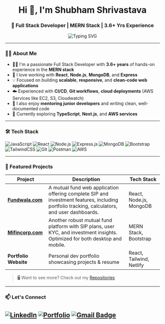 <h1 align="center">Hi 👋, I'm Shubham Shrivastava</h1>
<h3 align="center">🚀 Full Stack Developer | MERN Stack | 3.6+ Yrs Experience</h3>

<p align="center">
  <img src="https://readme-typing-svg.herokuapp.com?font=Fira+Code&size=22&pause=1000&color=38BDF8&center=true&vCenter=true&width=800&lines=Building+robust+Full+Stack+apps+using+MERN+Stack;3.6+years+of+clean+code+and+production+experience;Lifelong+learner+and+team+mentor" alt="Typing SVG" />
</p>

---

### 🧑‍💻 About Me

- 👨‍💻 I'm a passionate Full Stack Developer with **3.6+ years** of hands-on experience in the **MERN stack**
- 🔧 I love working with **React**, **Node.js**, **MongoDB**, and **Express**
- 💡 Focused on building **scalable**, **responsive**, and **clean-code web applications**
- ☁️ Experienced with **CI/CD**, **Git workflows**, **cloud deployments** (AWS Services like EC2, S3, Cloudwatch)
- 👥 I also enjoy **mentoring junior developers** and writing clean, well-documented code
- 🌱 Currently exploring **TypeScript**, **Next.js**, and **AWS services**

---

### 🛠️ Tech Stack

![JavaScript](https://img.shields.io/badge/-JavaScript-F7DF1E?logo=javascript&logoColor=000&style=for-the-badge)
![React](https://img.shields.io/badge/-React-61DAFB?logo=react&logoColor=000&style=for-the-badge)
![Node.js](https://img.shields.io/badge/-Node.js-339933?logo=node.js&logoColor=fff&style=for-the-badge)
![Express.js](https://img.shields.io/badge/-Express.js-000000?logo=express&logoColor=white&style=for-the-badge)
![MongoDB](https://img.shields.io/badge/-MongoDB-47A248?logo=mongodb&logoColor=fff&style=for-the-badge)
![Bootstrap](https://img.shields.io/badge/-Bootstrap-7952B3?logo=bootstrap&logoColor=white&style=for-the-badge)
![TailwindCSS](https://img.shields.io/badge/-TailwindCSS-38BDF8?logo=tailwindcss&logoColor=white&style=for-the-badge)
![Git](https://img.shields.io/badge/-Git-F05032?logo=git&logoColor=white&style=for-the-badge)
![Postman](https://img.shields.io/badge/-Postman-FF6C37?logo=postman&logoColor=white&style=for-the-badge)
![AWS](https://img.shields.io/badge/-AWS-232F3E?logo=amazon-aws&logoColor=white&style=for-the-badge)

---

### 🚀 Featured Projects

| Project | Description | Tech Stack |
|--------|-------------|------------|
| [**Fundwala.com**](https://fundwala.com) | A mutual fund web application offering complete SIP and investment features, including portfolio tracking, calculators, and user dashboards. | React, Node.js, MongoDB |
| [**Mifincorp.com**](https://mifincorp.com) | Another robust mutual fund platform with SIP plans, user KYC, and investment insights. Optimized for both desktop and mobile. | MERN Stack, Bootstrap |
| **Portfolio Website** | Personal dev portfolio showcasing projects & resume | React, Tailwind, Netlify |

> 🖥 Want to see more? Check out my [Repositories](https://github.com/shubhmatrix?tab=repositories)

---

### 📫 Let's Connect

[![LinkedIn](https://img.shields.io/badge/-LinkedIn-0A66C2?logo=linkedin&logoColor=white&style=for-the-badge)](https://www.linkedin.com/in/shubhamshrivastava25/)
[![Portfolio](https://img.shields.io/badge/-Portfolio-000?style=for-the-badge&logo=vercel)](https://your-portfolio.com)
[![Gmail Badge](https://img.shields.io/badge/-Email-D14836?style=for-the-badge&logo=gmail&logoColor=white)](mailto:shubhamshrivastava2216@gmail.com)
---

